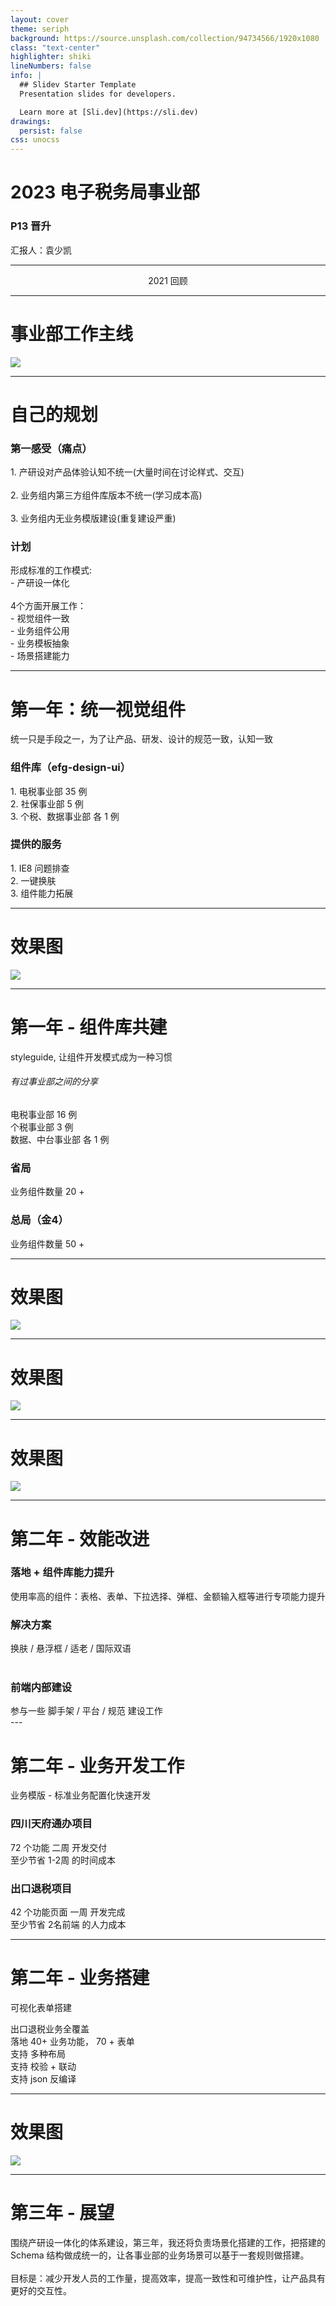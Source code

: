 ```yaml
---
layout: cover
theme: seriph
background: https://source.unsplash.com/collection/94734566/1920x1080
class: "text-center"
highlighter: shiki
lineNumbers: false
info: |
  ## Slidev Starter Template
  Presentation slides for developers.

  Learn more at [Sli.dev](https://sli.dev)
drawings:
  persist: false
css: unocss
---
```


# 2023 电子税务局事业部

### P13 晋升

<div class="pt-12">
  <span  class="px-2 py-1 rounded cursor-pointer" hover="bg-white bg-opacity-10">
   汇报人：袁少凯
  </span>
</div>

---

<center class="text-6xl pt-40">2021 回顾</center>

---

# 事业部工作主线

<img src="/images/threeTarget.png" />

---

# 自己的规划

<div class="flex mt-20">
  <div class="flex-1 ">
    <h3 class="mb-5 text-center">第一感受（痛点）</h3>
    <div class="text-base">1. 产研设对产品体验认知不统一<span class="text-#f43f5e">(大量时间在讨论样式、交互)</span></div>
     <br />
    <div class="text-base">2. 业务组内第三方组件库版本不统一<span class="text-#f43f5e">(学习成本高)</span>  </div>
     <br />
    <div class="text-base">3. 业务组内无业务模版建设<span class="text-#f43f5e">(重复建设严重)</span></div>
  </div>
  <div v-click class="flex-1 text-center">
   <h3 class="mb-5">计划</h3>
    <div>形成标准的工作模式: </div>
    <div class="ml-5"> - 产研设一体化</div>
    <br />
    <div>4个方面开展工作：</div>
    <div class="ml-5"> - 视觉组件一致</div>
    <div class="ml-5"> - 业务组件公用</div>
    <div class="ml-5"> - 业务模板抽象</div>
    <div class="ml-5"> - 场景搭建能力</div>
  </div>
</div>

---

# 第一年：统一视觉组件

统一只是手段之一，为了让产品、研发、设计的规范一致，认知一致

<div class="flex mt-20">
  <div class="flex-1">
    <h3 class="mb-5">组件库（efg-design-ui）</h3>
    <div>1. 电税事业部 <span class="text-#f43f5e">35 例</span></div>
    <div>2. 社保事业部 <span class="text-#f43f5e">5 例</span></div>
    <div>3. 个税、数据事业部 <span class="text-#f43f5e">各 1 例</span></div>
  </div>

  <div v-click class="flex-1">
    <h3 class="mb-5">提供的服务</h3>
    <div>1. <span class="text-#f43f5e">IE8 问题排查</span></div>
    <div>2. <span class="text-#f43f5e">一键换肤</span></div>
    <div>3. 组件<span class="text-#f43f5e">能力拓展</span></div>
  </div>
</div>

---

# 效果图

<img src="/images/design-4.png" />

---

# 第一年 - 组件库共建

styleguide, 让组件开发模式成为一种习惯

<h6>有过事业部之间的分享</h6>

<div>
  <div class="mt-14">
    <div class="text-center mt-2">电税事业部 <span class="text-#f43f5e">16 例</span></div>
    <div class="text-center mt-2">个税事业部 <span class="text-#f43f5e">3 例</span></div>
    <div class="text-center mt-2">数据、中台事业部 <span class="text-#f43f5e">各 1 例</span></div>
  </div>
  <div  v-click class="flex mt-10">
    <div class="flex-1 text-center">
      <h3 class="mb-5">省局</h3>
      <div>业务组件数量 <span class="text-#f43f5e">20 +</span></div>
    </div>
    <div class="flex-1 text-center">
      <h3 class="mb-5">总局（金4）</h3>
      <div>业务组件数量 <span class="text-#f43f5e">50 +</span></div>
    </div>
  </div>
</div>

---

# 效果图

<img src="/images/e-design-1.png" />

---

# 效果图

<img src="/images/e-design-2.png" />

---

# 效果图

<img src="/images/gt4-design.png" />

---

# 第二年 - 效能改进

  <div class="flex mt-30">
    <div class="flex-1 ">
      <h3 class="mb-5 text-center">落地 + 组件库能力提升</h3>
      <div>使用率高的组件：<span class="text-#f43f5e">表格、表单、下拉选择、弹框、金额输入框等</span>进行专项能力提升</div>
    </div>
    <div class="flex-1 text-center">
      <h3 class="mb-5">解决方案</h3>
      <div>换肤 / 悬浮框 / 适老 / 国际双语</div>
      <br />
      <h3 class="mb-5">前端内部建设</h3>
      <div>参与一些 脚手架 / 平台 / 规范 建设工作</div>
    </div>
  </div>
---

# 第二年 - 业务开发工作

业务模版 - 标准业务配置化快速开发

  <div class="flex mt-30">
    <div class="flex-1 text-center">
      <h3 class="mb-5">四川天府通办项目</h3>
      <div><span class="text-#f43f5e">72</span> 个功能 <span class="text-#f43f5e">二周 </span>开发交付</div>
      <div>至少节省<span class="text-#f43f5e"> 1-2周 </span>的时间成本</div>
    </div>
    <div class="flex-1 text-center">
      <h3 class="mb-5">出口退税项目</h3>
      <div><span class="text-#f43f5e">42</span> 个功能页面 <span class="text-#f43f5e">一周 </span>开发完成</div>
      <div>至少节省<span class="text-#f43f5e"> 2名前端 </span>的人力成本</div>
    </div>
  </div>

---

# 第二年 - 业务搭建

可视化表单搭建

<div class="mt-20">
  <div class="text-center mt-2"><span class="text-#f43f5e">出口退税业务全覆盖</span></div>
  <div class="text-center mt-2">落地<span class="text-#f43f5e">  40+ </span>业务功能，<span class="text-#f43f5e">  70 + </span>表单</div>
  <div class="text-center mt-2">支持<span class="text-#f43f5e"> 多种布局 </span></div>
  <div class="text-center mt-2">支持<span class="text-#f43f5e"> 校验 + 联动</span></div>
  <div class="text-center mt-2">支持<span class="text-#f43f5e"> json 反编译</span></div>
</div>

---

# 效果图

<img src="/images/island.png" />

---

# 第三年 - 展望

<div class="mt-30">
  <div class="mt-2">围绕产研设一体化的体系建设，第三年，我还将负责场景化搭建的工作，把搭建的 Schema 结构做成统一的，让各事业部的业务场景可以基于一套规则做搭建。</div>
  <br />
  <div>目标是：减少开发人员的工作量，提高效率，提高一致性和可维护性，让产品具有更好的交互性。</div>
</div>
